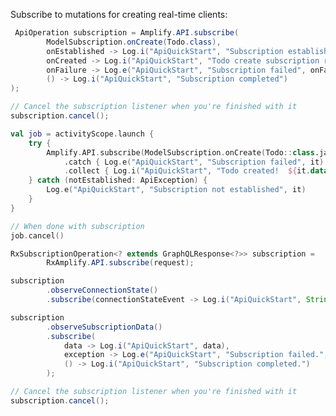 Subscribe to mutations for creating real-time clients:

<amplify-block-switcher>
<amplify-block name="Java">

```java
 ApiOperation subscription = Amplify.API.subscribe(
        ModelSubscription.onCreate(Todo.class),
        onEstablished -> Log.i("ApiQuickStart", "Subscription established"),
        onCreated -> Log.i("ApiQuickStart", "Todo create subscription received: " + ((Todo) onCreated.getData()).getName()),
        onFailure -> Log.e("ApiQuickStart", "Subscription failed", onFailure),
        () -> Log.i("ApiQuickStart", "Subscription completed")
);

// Cancel the subscription listener when you're finished with it
subscription.cancel();
```

</amplify-block>
<amplify-block name="Kotlin">

```kotlin
val job = activityScope.launch {
    try {
        Amplify.API.subscribe(ModelSubscription.onCreate(Todo::class.java))
            .catch { Log.e("ApiQuickStart", "Subscription failed", it) }
            .collect { Log.i("ApiQuickStart", "Todo created!  ${it.data.name}") }
    } catch (notEstablished: ApiException) {
        Log.e("ApiQuickStart", "Subscription not established", it)
    }
}

// When done with subscription
job.cancel()
```

</amplify-block>
<amplify-block name="RxJava">

```java
RxSubscriptionOperation<? extends GraphQLResponse<?>> subscription =
        RxAmplify.API.subscribe(request);

subscription
        .observeConnectionState()
        .subscribe(connectionStateEvent -> Log.i("ApiQuickStart", String.valueOf(connectionStateEvent)));

subscription
        .observeSubscriptionData()
        .subscribe(
            data -> Log.i("ApiQuickStart", data),
            exception -> Log.e("ApiQuickStart", "Subscription failed.", exception),
            () -> Log.i("ApiQuickStart", "Subscription completed.")
        );

// Cancel the subscription listener when you're finished with it
subscription.cancel();
```

</amplify-block>
</amplify-block-switcher>
